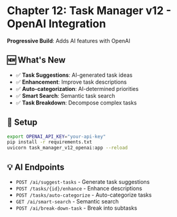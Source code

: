 # Chapter 12: Task Manager v12 - OpenAI Integration

**Progressive Build**: Adds AI features with OpenAI

## 🆕 What's New

- ✅ **Task Suggestions**: AI-generated task ideas
- ✅ **Enhancement**: Improve task descriptions
- ✅ **Auto-categorization**: AI-determined priorities
- ✅ **Smart Search**: Semantic task search
- ✅ **Task Breakdown**: Decompose complex tasks

## 🚀 Setup

```bash
export OPENAI_API_KEY="your-api-key"
pip install -r requirements.txt
uvicorn task_manager_v12_openai:app --reload
```

## 💡 AI Endpoints

- `POST /ai/suggest-tasks` - Generate task suggestions
- `POST /tasks/{id}/enhance` - Enhance descriptions
- `POST /tasks/auto-categorize` - Auto-categorize tasks
- `GET /ai/smart-search` - Semantic search
- `POST /ai/break-down-task` - Break into subtasks
